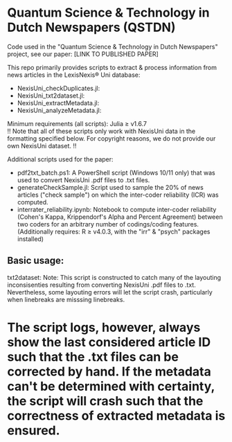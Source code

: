 # Quantum Science & Technology in Dutch Newspapers (QSTDN)

Code used in the "Quantum Science & Technology in Dutch Newspapers" project, see our paper: [LINK TO PUBLISHED PAPER]

This repo primarily provides scripts to extract & process information from news articles in the LexisNexis® Uni database:
- NexisUni_checkDuplicates.jl:
- NexisUni_txt2dataset.jl: 
- NexisUni_extractMetadata.jl:
- NexisUni_analyzeMetadata.jl:

Minimum requirements (all scripts): Julia ≥ v1.6.7 <br>
!! Note that all of these scripts only work with NexisUni data in the formatting specified below. For copyright reasons, we do not provide our own NexisUni dataset. !!

Additional scripts used for the paper:
- pdf2txt_batch.ps1: A PowerShell script (Windows 10/11 only) that was used to convert NexisUni .pdf files to .txt files.
- generateCheckSample.jl: Script used to sample the 20% of news articles ("check sample") on which the inter-coder reliability (ICR) was computed. 
- interrater_reliability.ipynb: Notebook to compute inter-coder reliability (Cohen's Kappa, Krippendorf's Alpha and Percent Agreement) between two coders for an arbitrary number of codings/coding features. (Additionally requires: R ≥ v4.0.3, with the "irr" & "psych" packages installed)

## Basic usage:

txt2dataset: Note: This script is constructed to catch many of the layouting inconsisenties resulting from converting NexisUni .pdf files to .txt. Nevertheless, some layouting errors will let the script crash, particularly when linebreaks are misssing linebreaks. 
# The script logs, however, always show the last considered article ID such that the .txt files can be corrected by hand. If the metadata can't be determined with certainty, the script will crash such that the correctness of extracted metadata is ensured. 






